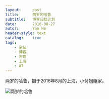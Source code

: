 ```yaml
---
layout:     post
title:      两岁的哈鲁
subtitle:   博客归档计划
date:       2016-08-27
autor:      Yan He
header-style: text
catalog:    true
tags:
    - 杂记
    - 博客
    - 宠物
    - 上海
    - A7
---
```


两岁的哈鲁，摄于2016年8月的上海，小付姐姐家。

![两岁的哈鲁](https://yanheluke.oss-cn-beijing.aliyuncs.com/haru.jpg)
